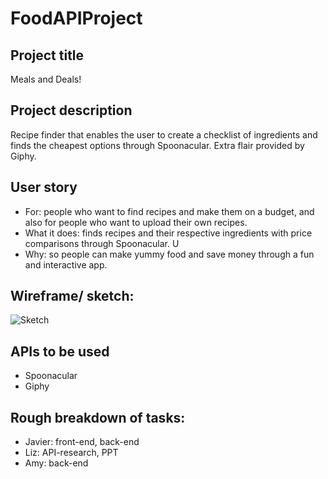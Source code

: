 # FoodAPIProject
## Project title
Meals and Deals!
## Project description 
Recipe finder that enables the user to create a checklist of ingredients and finds the cheapest options through Spoonacular. Extra flair provided by Giphy. 
## User story
* For: people who want to find recipes and make them on a budget, and also for people who want to upload their own recipes.
* What it does: finds recipes and their respective ingredients with price comparisons through Spoonacular. U
* Why: so people can make yummy food and save money through a fun and interactive app.
## Wireframe/ sketch: 
![Sketch](Desktop/meals_and_deals.png)
## APIs to be used
* Spoonacular
* Giphy
## Rough breakdown of tasks:
* Javier: front-end, back-end
* Liz: API-research, PPT
* Amy: back-end
